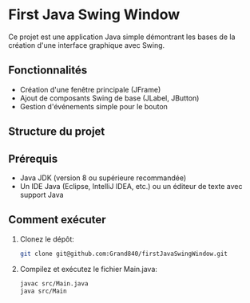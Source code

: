 # First Java Swing Window

Ce projet est une application Java simple démontrant les bases de la création d'une interface graphique avec Swing.

## Fonctionnalités

- Création d'une fenêtre principale (JFrame)
- Ajout de composants Swing de base (JLabel, JButton)
- Gestion d'événements simple pour le bouton

## Structure du projet



## Prérequis

- Java JDK (version 8 ou supérieure recommandée)
- Un IDE Java (Eclipse, IntelliJ IDEA, etc.) ou un éditeur de texte avec support Java

## Comment exécuter

1. Clonez le dépôt:
   ```bash
   git clone git@github.com:Grand840/firstJavaSwingWindow.git

2. Compilez et exécutez le fichier Main.java:
    ```bash
    javac src/Main.java
    java src/Main

